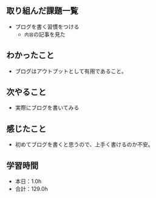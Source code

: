 ## 取り組んだ課題一覧
- ブログを書く習慣をつける
  -  ```内容```の記事を見た
## わかったこと
-  ブログはアウトプットとして有用であること。
## 次やること
- 実際にブログを書いてみる
## 感じたこと
- 初めてブログを書くと思うので、上手く書けるのか不安。
## 学習時間
- 本日：1.0h
- 合計：129.0h